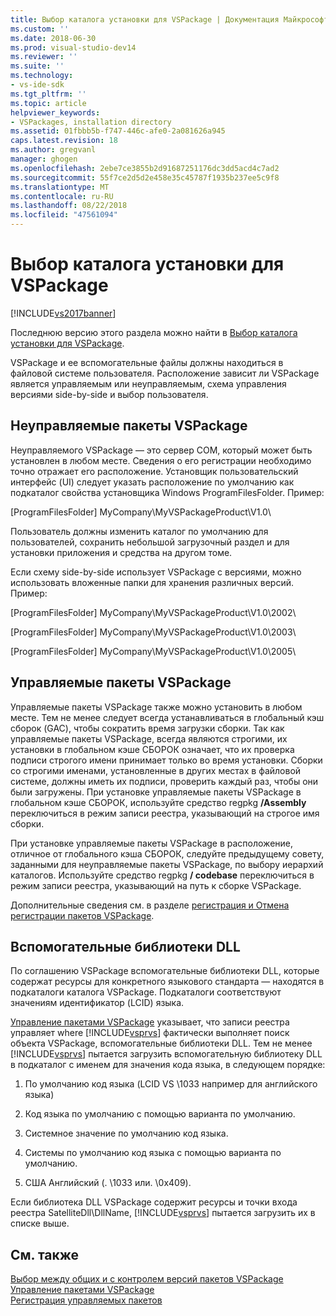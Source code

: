 ```yaml
---
title: Выбор каталога установки для VSPackage | Документация Майкрософт
ms.custom: ''
ms.date: 2018-06-30
ms.prod: visual-studio-dev14
ms.reviewer: ''
ms.suite: ''
ms.technology:
- vs-ide-sdk
ms.tgt_pltfrm: ''
ms.topic: article
helpviewer_keywords:
- VSPackages, installation directory
ms.assetid: 01fbbb5b-f747-446c-afe0-2a081626a945
caps.latest.revision: 18
ms.author: gregvanl
manager: ghogen
ms.openlocfilehash: 2ebe7ce3855b2d91687251176dc3dd5acd4c7ad2
ms.sourcegitcommit: 55f7ce2d5d2e458e35c45787f1935b237ee5c9f8
ms.translationtype: MT
ms.contentlocale: ru-RU
ms.lasthandoff: 08/22/2018
ms.locfileid: "47561094"
---
```

# <a name="choosing-the-installation-directory-for-a-vspackage"></a>Выбор каталога установки для VSPackage
[!INCLUDE[vs2017banner](../../includes/vs2017banner.md)]

Последнюю версию этого раздела можно найти в [Выбор каталога установки для VSPackage](https://docs.microsoft.com/visualstudio/extensibility/internals/choosing-the-installation-directory-for-a-vspackage).  
  
VSPackage и ее вспомогательные файлы должны находиться в файловой системе пользователя. Расположение зависит ли VSPackage является управляемым или неуправляемым, схема управления версиями side-by-side и выбор пользователя.  
  
## <a name="unmanaged-vspackages"></a>Неуправляемые пакеты VSPackage  
 Неуправляемого VSPackage — это сервер COM, который может быть установлен в любом месте. Сведения о его регистрации необходимо точно отражает его расположение. Установщик пользовательский интерфейс (UI) следует указать расположение по умолчанию как подкаталог свойства установщика Windows ProgramFilesFolder. Пример:  
  
 [ProgramFilesFolder] MyCompany\MyVSPackageProduct\V1.0\  
  
 Пользователь должны изменить каталог по умолчанию для пользователей, сохранить небольшой загрузочный раздел и для установки приложения и средства на другом томе.  
  
 Если схему side-by-side использует VSPackage с версиями, можно использовать вложенные папки для хранения различных версий. Пример:  
  
 [ProgramFilesFolder] MyCompany\MyVSPackageProduct\V1.0\2002\  
  
 [ProgramFilesFolder] MyCompany\MyVSPackageProduct\V1.0\2003\  
  
 [ProgramFilesFolder] MyCompany\MyVSPackageProduct\V1.0\2005\  
  
## <a name="managed-vspackages"></a>Управляемые пакеты VSPackage  
 Управляемые пакеты VSPackage также можно установить в любом месте. Тем не менее следует всегда устанавливаться в глобальный кэш сборок (GAC), чтобы сократить время загрузки сборки. Так как управляемые пакеты VSPackage, всегда являются строгими, их установки в глобальном кэше СБОРОК означает, что их проверка подписи строгого имени принимает только во время установки. Сборки со строгими именами, установленные в других местах в файловой системе, должны иметь их подписи, проверить каждый раз, чтобы они были загружены. При установке управляемые пакеты VSPackage в глобальном кэше СБОРОК, используйте средство regpkg **/Assembly** переключиться в режим записи реестра, указывающий на строгое имя сборки.  
  
 При установке управляемые пакеты VSPackage в расположение, отличное от глобального кэша СБОРОК, следуйте предыдущему совету, заданными для неуправляемые пакеты VSPackage, по выбору иерархий каталогов. Используйте средство regpkg **/ codebase** переключиться в режим записи реестра, указывающий на путь к сборке VSPackage.  
  
 Дополнительные сведения см. в разделе [регистрация и Отмена регистрации пакетов VSPackage](../../extensibility/registering-and-unregistering-vspackages.md).  
  
## <a name="satellite-dlls"></a>Вспомогательные библиотеки DLL  
 По соглашению VSPackage вспомогательные библиотеки DLL, которые содержат ресурсы для конкретного языкового стандарта — находятся в подкаталоги каталога VSPackage. Подкаталоги соответствуют значениям идентификатор (LCID) языка.  
  
 [Управление пакетами VSPackage](../../extensibility/managing-vspackages.md) указывает, что записи реестра управляет where [!INCLUDE[vsprvs](../../includes/vsprvs-md.md)] фактически выполняет поиск объекта VSPackage, вспомогательные библиотеки DLL. Тем не менее [!INCLUDE[vsprvs](../../includes/vsprvs-md.md)] пытается загрузить вспомогательную библиотеку DLL в подкаталог с именем для значения кода языка, в следующем порядке:  
  
1.  По умолчанию код языка (LCID VS \1033 например для английского языка)  
  
2.  Код языка по умолчанию с помощью варианта по умолчанию.  
  
3.  Системное значение по умолчанию код языка.  
  
4.  Системы по умолчанию код языка с помощью варианта по умолчанию.  
  
5.  США Английский (. \1033 или. \0x409).  
  
 Если библиотека DLL VSPackage содержит ресурсы и точки входа реестра SatelliteDll\DllName, [!INCLUDE[vsprvs](../../includes/vsprvs-md.md)] пытается загрузить их в списке выше.  
  
## <a name="see-also"></a>См. также  
 [Выбор между общих и с контролем версий пакетов VSPackage](../../extensibility/choosing-between-shared-and-versioned-vspackages.md)   
 [Управление пакетами VSPackage](../../extensibility/managing-vspackages.md)   
 [Регистрация управляемых пакетов](http://msdn.microsoft.com/en-us/f69e0ea3-6a92-4639-8ca9-4c9c210e58a1)

